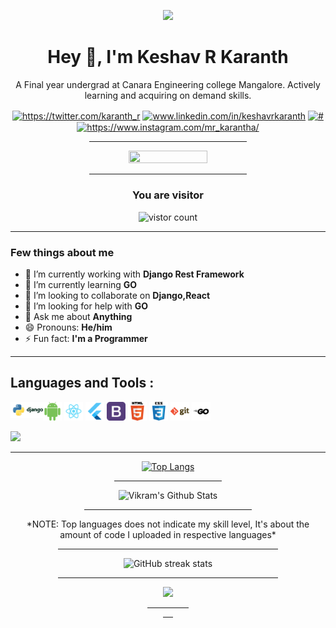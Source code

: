 <p align="center"><img height="30" src="https://forthebadge.com/images/badges/powered-by-coffee.svg"/></p>
<h1 align="center">Hey 👋, I'm Keshav R Karanth</h1>
<p align="center">A Final year undergrad at Canara Engineering college Mangalore. Actively learning and acquiring on demand skills.</p>
<p align="center">
<a href="https://twitter.com/karanth_r" target="blank"><img align="center" src="https://cdn.jsdelivr.net/npm/simple-icons@3.0.1/icons/twitter.svg" alt="https://twitter.com/karanth_r" height="30" width="30" /></a>
<a href="www.linkedin.com/in/keshavrkaranth" target="blank"><img align="center" src="https://cdn.jsdelivr.net/npm/simple-icons@3.0.1/icons/linkedin.svg" alt="www.linkedin.com/in/keshavrkaranth" height="30" width="30" /></a>
<a href="#" target="blank"><img align="center" src="https://cdn.jsdelivr.net/npm/simple-icons@3.0.1/icons/facebook.svg" alt="#" height="30" width="30" /></a>
<a href="https://www.instagram.com/mr_karantha/" target="blank"><img align="center" src="https://cdn.jsdelivr.net/npm/simple-icons@3.0.1/icons/instagram.svg" alt="https://www.instagram.com/mr_karantha/" height="30" width="30" /></a>
</p>

<div align="center"><hr width=50% size=1% Align="center"></div>
<div align="center">
  <img src="https://media.giphy.com/media/f3iwJFOVOwuy7K6FFw/giphy.gif" align="center" height=50% width=50%/><hr width=50% size=1% Align="center"></div>
<h3 align="center">You are visitor</h3>
<p align="center"><img src="https://profile-counter.glitch.me/keshavrkaranth/count.svg" alt="vistor count" height="50" /></p>
<hr>

### Few things about me

- 🔭 I’m currently working with <b>Django Rest Framework</b>
- 🌱 I’m currently learning <b>GO</b>
- 👯 I’m looking to collaborate on <b>Django,React</b>
- 🤔 I’m looking for help with <b>GO</b>
- 💬 Ask me about <b>Anything</b>
- 😄 Pronouns: <b>He/him</b>
- ⚡ Fun fact: <b>I'm a Programmer</b>
<hr>

## Languages and Tools :


<code><img align="left" alt="Python" width="26px" src="https://raw.githubusercontent.com/github/explore/80688e429a7d4ef2fca1e82350fe8e3517d3494d/topics/python/python.png" /></code><code><img align="left" alt="Django" width="26px" src="https://raw.githubusercontent.com/github/explore/80688e429a7d4ef2fca1e82350fe8e3517d3494d/topics/django/django.png" /></code><code><img height="30" src="https://raw.githubusercontent.com/github/explore/80688e429a7d4ef2fca1e82350fe8e3517d3494d/topics/android/android.png"></code>
</code><code><img height="30" src="https://raw.githubusercontent.com/github/explore/80688e429a7d4ef2fca1e82350fe8e3517d3494d/topics/react/react.png"></code>
<code><img height="30" src="https://raw.githubusercontent.com/github/explore/80688e429a7d4ef2fca1e82350fe8e3517d3494d/topics/flutter/flutter.png"></code>
<code><img height="30" src="https://raw.githubusercontent.com/github/explore/80688e429a7d4ef2fca1e82350fe8e3517d3494d/topics/bootstrap/bootstrap.png"></code>
<code><img height="30" src="https://raw.githubusercontent.com/github/explore/80688e429a7d4ef2fca1e82350fe8e3517d3494d/topics/html/html.png"></code>
<code><img height="30" src="https://raw.githubusercontent.com/github/explore/80688e429a7d4ef2fca1e82350fe8e3517d3494d/topics/css/css.png"></code>
<code><img height="30" src="https://raw.githubusercontent.com/github/explore/80688e429a7d4ef2fca1e82350fe8e3517d3494d/topics/git/git.png"></code>
<code><img height="30" src="https://raw.githubusercontent.com/github/explore/80688e429a7d4ef2fca1e82350fe8e3517d3494d/topics/go/go.png"></code>

<code><img height="30" src="https://upload.wikimedia.org/wikipedia/commons/2/2d/Visual_Studio_Code_1.18_icon.svg"></code>
<br>

<hr>
<div align="center">
  
[![Top Langs](https://github-readme-stats.vercel.app/api/top-langs/?username=keshavrkaranth&theme=radical)](https://github.com/keshavrkaranth/github-readme-stats)

<div align="center"><hr width=34%></div>

![Vikram's Github Stats](https://github-readme-stats.vercel.app/api?username=keshavrkaranth&show_icons=true&theme=radical)

 </div>
 <div align="center"><hr width=53%></div>

<div align="center">
  *NOTE: Top languages does not indicate my skill level, It's about the amount of code I uploaded in respective languages*
 <div align="center"><hr width=70%></div>
  
![GitHub streak stats](https://github-readme-streak-stats.herokuapp.com/?user=keshavrkaranth)

<div align="center"><hr width=70%></div>
</div>
<p align="center"><img height="30" src="https://forthebadge.com/images/badges/built-with-love.svg"/></p>
<div align="center"><hr width=13%></div>

<div align="center"><hr width=3%></div>
